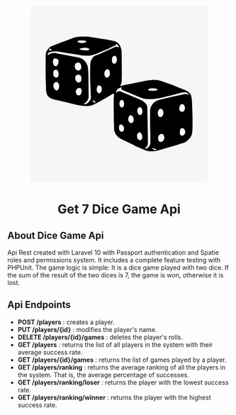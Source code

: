 <p align="center"><img src="public/dices.png" width="400" alt="Get 7 Dice Game Logo"></a></p>


<h1 align="center">Get 7 Dice Game Api</h1>


## About Dice Game Api

Api Rest created with Laravel 10 with Passport authentication and Spatie roles and permissions system. It includes a complete feature testing with PHPUnit.
The game logic is simple: It is a dice game played with two dice. If the sum of the result of the two dices is 7, the game is won, otherwise it is lost.

## Api Endpoints

- **POST /players** : creates a player.
- **PUT /players/{id}** : modifies the player's name.
- **DELETE /players/{id}/games** : deletes the player's rolls.
- **GET /players** : returns the list of all players in the system with their average success rate.
- **GET /players/{id}/games** : returns the list of games played by a player.
- **GET /players/ranking** : returns the average ranking of all the players in the system. That is, the average percentage of successes.
- **GET /players/ranking/loser** : returns the player with the lowest success rate.
- **GET /players/ranking/winner** : returns the player with the highest success rate.

